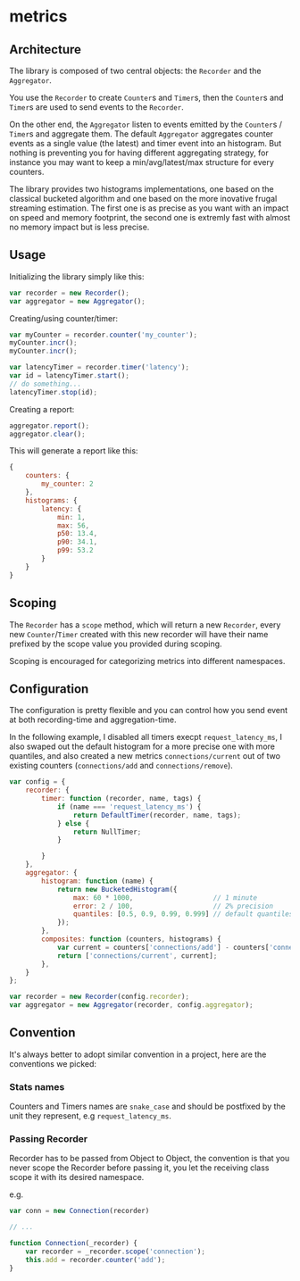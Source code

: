 # metrics

## Architecture

The library is composed of two central objects: the `Recorder` and the `Aggregator`.

You use the `Recorder` to create `Counter`s and `Timer`s, then the `Counter`s and
`Timer`s are used to send events to the `Recorder`.

On the other end, the `Aggregator` listen to events emitted by the `Counter`s / `Timer`s
and aggregate them. The default `Aggregator` aggregates counter events as a single
value (the latest) and timer event into an histogram.
But nothing is preventing you for having different aggregating strategy, for
instance you may want to keep a min/avg/latest/max structure for every counters.

The library provides two histograms implementations, one based on the classical
bucketed algorithm and one based on the more inovative frugal streaming
estimation. The first one is as precise as you want with an impact on speed and
memory footprint, the second one is extremly fast with almost no memory impact
but is less precise.

## Usage

Initializing the library simply like this:

```javascript
var recorder = new Recorder();
var aggregator = new Aggregator();
```

Creating/using counter/timer:

```javascript
var myCounter = recorder.counter('my_counter');
myCounter.incr();
myCounter.incr();

var latencyTimer = recorder.timer('latency');
var id = latencyTimer.start();
// do something...
latencyTimer.stop(id);
```

Creating a report:

```javascript
aggregator.report();
aggregator.clear();
```

This will generate a report like this:

```javascript
{
    counters: {
        my_counter: 2
    },
    histograms: {
        latency: {
            min: 1,
            max: 56,
            p50: 13.4,
            p90: 34.1,
            p99: 53.2
        }
    }
}
```

## Scoping

The `Recorder` has a `scope` method, which will return a new `Recorder`, every
new `Counter`/`Timer` created with this new recorder will have their name
prefixed by the scope value you provided during scoping.

Scoping is encouraged for categorizing metrics into different namespaces.

## Configuration

The configuration is pretty flexible and you can control how you send event at
both recording-time and aggregation-time.

In the following example, I disabled all timers execpt `request_latency_ms`, I
also swaped out the default histogram for a more precise one with more quantiles,
and also created a new metrics `connections/current` out of two existing
counters (`connections/add` and `connections/remove`).

```javascript
var config = {
    recorder: {
        timer: function (recorder, name, tags) {
            if (name === 'request_latency_ms') {
                return DefaultTimer(recorder, name, tags);
            } else {
                return NullTimer;
            }

        }
    },
    aggregator: {
        histogram: function (name) {
            return new BucketedHistogram({
                max: 60 * 1000,                    // 1 minute
                error: 2 / 100,                    // 2% precision
                quantiles: [0.5, 0.9, 0.99, 0.999] // default quantiles
            });
        },
        composites: function (counters, histograms) {
            var current = counters['connections/add'] - counters['connections/remove'];
            return ['connections/current', current];
        },
    }
};

var recorder = new Recorder(config.recorder);
var aggregator = new Aggregator(recorder, config.aggregator);
```

## Convention

It's always better to adopt similar convention in a project, here are the
conventions we picked:

### Stats names
Counters and Timers names are `snake_case` and should be postfixed by the unit
they represent, e.g `request_latency_ms`.

### Passing Recorder
Recorder has to be passed from Object to Object, the convention is that you
never scope the Recorder before passing it, you let the receiving class scope it
with its desired namespace.

e.g.

```javascript
var conn = new Connection(recorder)

// ...

function Connection(_recorder) {
    var recorder = _recorder.scope('connection');
    this.add = recorder.counter('add');
}
```